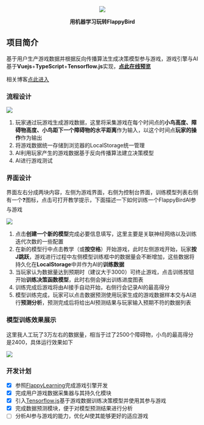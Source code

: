 <p align="center"><img src="https://resources.chenjianhui.site/flappy-learning-logo.png"/></p>
<p align="center"><strong>用机器学习玩转FlappyBird</strong></p>

## 项目简介

基于用户生产游戏数据并根据反向传播算法生成决策模型参与游戏，游戏引擎与AI基于**Vuejs**+**TypeScript**+**Tensorflow.js**实现，**[点此在线预览](https://calebman.github.io/flappy-learning/)**

相关博客[点此进入](https://chenjianhui.site/2019-09-06-machine-learning/)

### 流程设计

![](https://resources.chenjianhui.site/2019-09-06-run-flow.png)

1. 玩家通过玩游戏生成游戏数据，这里将采集游戏在每个时间点的**小鸟高度、障碍物高度、小鸟距下一个障碍物的水平距离**作为输入，以这个时间点**玩家的操作**作为输出
2. 将游戏数据统一存储到浏览器的LocalStorage统一管理
3. AI利用玩家产生的游戏数据基于反向传播算法建立决策模型
4. AI进行游戏测试

### 界面设计

界面左右分成两块内容，左侧为游戏界面，右侧为控制台界面，训练模型列表右侧有一个❓图标，点击可打开教学提示，下面描述一下如何训练一个FlappyBirdAI参与游戏

![](https://resources.chenjianhui.site/flappy-learning-web-page.png)

1. 点击**创建一个新的模型**完成必要信息填写，这里主要是关联神经网络以及训练迭代次数的一些配置
2. 在新的模型行中点击教学（或**按空格**）开始游戏，此时左侧游戏开始，玩家**按J跳跃**，游戏进行过程中左侧模型训练框中的数据量会不断增加，这些数据将持久化在**LocalStorage**中并作为AI的**训练数据**
3. 当玩家认为数据量达到预期时（建议大于3000）可终止游戏，点击训练按钮开始**训练决策函数模型**，此时右侧会弹出训练进度图表
4. 训练完成后游戏将由AI接手自动开始，右侧行会记录AI的最高得分
5. 模型训练完成，玩家可以点击数据预测使用玩家生成的游戏数据样本交与AI进行**预测分析**，预测完成后将给出AI预测结果与玩家输入预期不符的数据列表

### 模型训练效果展示

这里我人工玩了3万左右的数据量，相当于过了2500个障碍物，小鸟的最高得分是2400，具体运行效果如下

![](https://resources.chenjianhui.site/2019-09-06-flappy-bird-learning-example.gif)

### 开发计划

- [X] 参照[FlappyLearning](https://github.com/xviniette/FlappyLearning)完成游戏引擎开发
- [X] 完成用户游戏数据采集器与其持久化模块 
- [X] 引入[Tensorflow.js](https://www.tensorflow.org/js)基于游戏数据训练决策模型并使用其参与游戏
- [X] 完成数据预测模块，便于对模型预测结果进行分析
- [ ] 分析AI参与游戏的能力，优化AI使其能够更好的适应游戏
